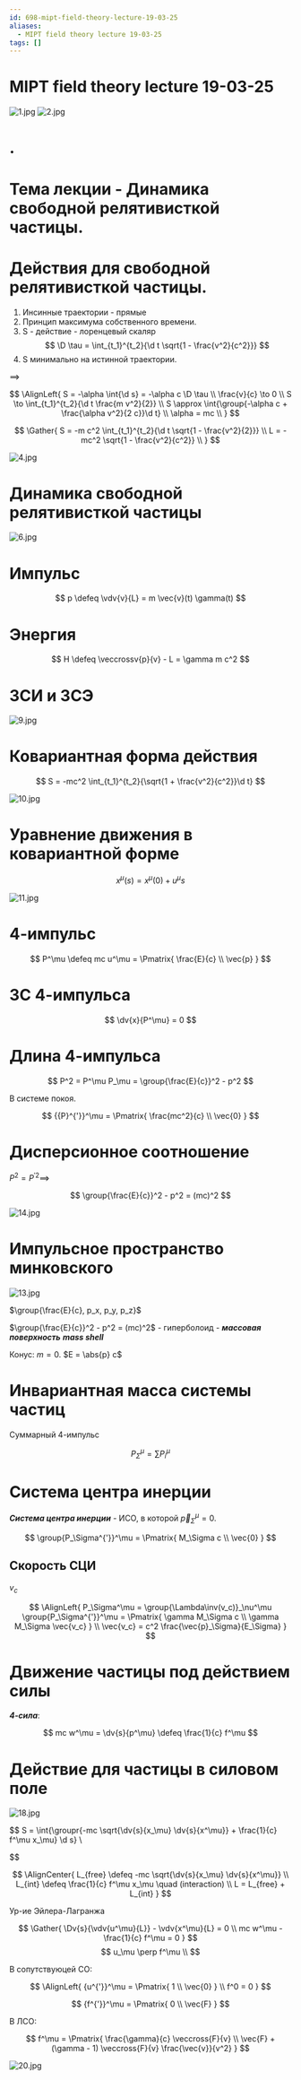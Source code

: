```yaml
---
id: 698-mipt-field-theory-lecture-19-03-25
aliases:
  - MIPT field theory lecture 19-03-25
tags: []
---
```


# MIPT field theory lecture 19-03-25

![1.jpg](assets/imgs/19-03-25_10-05-18_377_IMG_20250319_090759.jpg)
![2.jpg](assets/imgs/19-03-25_10-05-18_022_IMG_20250319_091010.jpg)

# .

# Тема лекции - Динамика свободной релятивисткой частицы.

# Действия для свободной релятивисткой частицы.

1. Инсинные траектории - прямые
2. Принцип максимума собственного времени.
3. S - действие - лоренцевый скаляр
   $$
   \D \tau = \int_{t_1}^{t_2}{\d t \sqrt{1 - \frac{v^2}{c^2}}}
   $$
4. S минимально на истинной траектории.

$\implies$

$$
\AlignLeft{
S = -\alpha \int{\d s} = -\alpha c \D \tau \\
\frac{v}{c} \to 0 \\
S \to \int_{t_1}^{t_2}{\d t \frac{m v^2}{2}} \\
S \approx \int{\group{-\alpha c + \frac{\alpha v^2}{2 c}}\d t} \\
\alpha = mc \\
}
$$

$$
\Gather{
S = -m c^2 \int_{t_1}^{t_2}{\d t \sqrt{1 - \frac{v^2}{2}}} \\
L = -mc^2 \sqrt{1 - \frac{v^2}{c^2}} \\
}
$$

![4.jpg](assets/imgs/19-03-25_10-05-18_273_IMG_20250319_091526.jpg)

# Динамика свободной релятивисткой частицы

![6.jpg](assets/imgs/19-03-25_10-05-18_669_IMG_20250319_092014.jpg)

# Импульс

$$
p \defeq \vdv{v}{L} = m \vec{v}(t) \gamma(t)
$$

# Энергия

$$
H \defeq \veccrossv{p}{v} - L = \gamma m c^2
$$

# ЗСИ и ЗСЭ

![9.jpg](assets/imgs/19-03-25_10-05-18_103_IMG_20250319_092938.jpg)

# Ковариантная форма действия

$$
S = -mc^2 \int_{t_1}^{t_2}{\sqrt{1 + \frac{v^2}{c^2}}\d t}
$$

![10.jpg](assets/imgs/19-03-25_10-05-18_633_IMG_20250319_092944.jpg)

# Уравнение движения в ковариантной форме

$$
x^\mu(s) = x^\mu(0) + u^\mu s
$$

![11.jpg](assets/imgs/19-03-25_10-05-18_918_IMG_20250319_093337.jpg)

# 4-импульс

$$
P^\mu \defeq mc u^\mu = \Pmatrix{
\frac{E}{c} \\ \vec{p}
}
$$

# ЗС 4-импульса

$$
\dv{x}{P^\mu} = 0
$$

# Длина 4-импульса

$$
P^2 = P^\mu P_\mu = \group{\frac{E}{c}}^2 - p^2
$$

В системе покоя.

$$
{{P}^{'}}^\mu = \Pmatrix{
\frac{mc^2}{c} \\ \vec{0}
}
$$

# Дисперсионное соотношение

$P^2 = { {P}^{'} }^2 \implies$

$$
\group{\frac{E}{c}}^2 - p^2 = (mc)^2
$$

![14.jpg](assets/imgs/19-03-25_10-05-18_070_IMG_20250319_095552.jpg)

# Импульсное пространство минковского

![13.jpg](assets/imgs/19-03-25_10-05-18_808_IMG_20250319_094857.jpg)

$\group{\frac{E}{c}, p_x, p_y, p_z}$

$\group{\frac{E}{c}}^2 - p^2 = (mc)^2$ - гиперболоид -
**_массовая поверхность_**
**_mass shell_**

Конус: $m = 0$.
$E = \abs{p} c$

# Инвариантная масса системы частиц

Суммарный 4-импульс

$$
P_\Sigma^\mu = \sum{P_i^\mu}
$$

# Система центра инерции

**_Система центра инерции_** - ИСО, в которой $\vec{p}_\Sigma^\mu = 0$.

$$
\group{P_\Sigma^{'}}^\mu = \Pmatrix{
M_\Sigma c \\ \vec{0}
}
$$

## Скорость СЦИ

$v_c$

$$
\AlignLeft{
P_\Sigma^\mu = \group{\Lambda\inv(v_c)}_\nu^\mu \group{P_\Sigma^{'}}^\mu =
\Pmatrix{
\gamma M_\Sigma c \\
\gamma M_\Sigma \vec{v_c}
} \\
\vec{v_c} = c^2 \frac{\vec{p}_\Sigma}{E_\Sigma}
}
$$

# Движение частицы под действием силы

**_4-сила_**:

$$
mc w^\mu = \dv{s}{p^\mu} \defeq \frac{1}{c} f^\mu
$$

# Действие для частицы в силовом поле

![18.jpg](assets/imgs/19-03-25_10-46-07_853_IMG_20250319_101732.jpg)

$$
S = \int{\groupr{-mc \sqrt{\dv{s}{x_\mu} \dv{s}{x^\mu}} + \frac{1}{c} f^\mu x_\mu} \d s} \\


$$

$$
\AlignCenter{
L_{free} \defeq -mc \sqrt{\dv{s}{x_\mu} \dv{s}{x^\mu}} \\
L_{int} \defeq \frac{1}{c} f^\mu x_\mu \quad (interaction) \\
L = L_{free} + L_{int}
}
$$

Ур-ие Эйлера-Лагранжа

$$
\Gather{
\Dv{s}{\vdv{u^\mu}{L}} - \vdv{x^\mu}{L} = 0 \\
mc w^\mu - \frac{1}{c} f^\mu = 0
}
$$
$$
u_\mu \perp f^\mu \\
$$

В сопутствуюцей СО:

$$
\AlignLeft{
{u^{'}}^\mu = \Pmatrix{
1 \\ \vec{0}
} \\
f^0 = 0
}
$$

$$
{f^{'}}^\mu = \Pmatrix{
0 \\ \vec{F}
}
$$

В ЛСО:

$$
f^\mu = \Pmatrix{
\frac{\gamma}{c} \veccross{F}{v} \\
\vec{F} + (\gamma - 1) \veccross{F}{v} \frac{\vec{v}}{v^2}
}
$$

![20.jpg](assets/imgs/19-03-25_10-46-07_564_IMG_20250319_102846.jpg)
